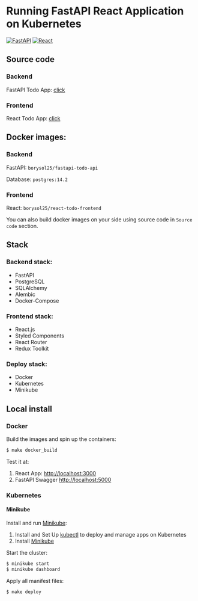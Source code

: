 # Running FastAPI React Application on Kubernetes

[![FastAPI](https://img.shields.io/badge/FastAPI-005571?style=for-the-badge&logo=fastapi)](https://github.com/tiangolo/fastapi)
[![React](https://img.shields.io/badge/React-005571?style=for-the-badge&logo=react)](https://reactjs.org/)

## Source code

### Backend
FastAPI Todo App: [click](https://github.com/borys25ol/fastapi-todo-example-app)

### Frontend
React Todo App: [click](https://github.com/borys25ol/react-todo-example-app)

## Docker images:

### Backend
FastAPI: `borysol25/fastapi-todo-api`

Database: `postgres:14.2`

### Frontend
React: `borysol25/react-todo-frontend`

You can also build docker images on your side using source code in `Source code` section.


## Stack

### Backend stack:
- FastAPI
- PostgreSQL
- SQLAlchemy
- Alembic
- Docker-Compose

### Frontend stack:
- React.js
- Styled Components
- React Router
- Redux Toolkit

### Deploy stack:
- Docker
- Kubernetes
- Minikube

## Local install

### Docker
Build the images and spin up the containers:

```sh
$ make docker_build
```

Test it at:

1. React App: [http://localhost:3000](http://localhost:3000)
2. FastAPI Swagger [http://localhost:5000](http://localhost:5000)

### Kubernetes

#### Minikube

Install and run [Minikube](https://kubernetes.io/docs/setup/minikube/):

1. Install and Set Up [kubectl](https://kubernetes.io/docs/tasks/tools/install-kubectl/) to deploy and manage apps on Kubernetes
2. Install [Minikube](https://github.com/kubernetes/minikube/releases)

Start the cluster:

```sh
$ minikube start
$ minikube dashboard
```

Apply all manifest files:

```sh
$ make deploy
```